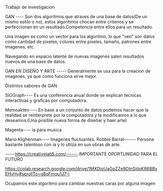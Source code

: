 Trabajo de investigacion

GAN ---- Son dos algoritmos que atraves de una base de datos(De un mismo estilo o no), 
estos algoritmos chocan entre criterios y se perfeccionan en un resultado.Competencia entre ellos para un resultado.

Una imagen es como un vector para los algoritmo, lo que "ven" son datos como cantidad de pixeles,
colores entre pixeles, tamaño, patrones entre imagenes, etc.

Navegando en espacio latente de nuevas imagenes salen resultados nuevos de una base de datos.

GAN EN DISEÑO Y ARTE ----- Generalmente se usa para la creacion de imagenes, ya que como funciona sirve mejor.

Distintos sabores de GAN

SIGGraph---- Es una conferencia anual donde se explican tecnicas interactivas y graficas por computadora.

Memoakten---- En base a un conjunto de datos podemos hacer que la realidad se reinterprete por la computadora 
y la modificamos a lo que deseamos.(Una posible nueva forma de diseñar y haer arte)

Magenta---- ia para musica

Mario klighenman---- Imagenes fluctuantes.
Robbie Barrat------ Persona bastante talentoso con ia y lo utilza en sus obras de arte.



-----https://creativelab5.com/------  IMPORTANTE OPORTUNIDAD PARA EL FUTURO


https://colab.research.google.com/drive/1MXDioUaGqZZe9DInSiiIoKR6BBxEHvHy#scrollTo=g8qFmqu1J7-j

Ocupamos este algoritmo para cambiar nuestras caras por alguna imagen






